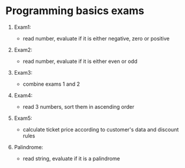 # Programming basics exams

1. Exam1:
	- read number, evaluate if it is either negative, zero or positive
2. Exam2:
	- read number, evaluate if it is either even or odd
3. Exam3:
	- combine exams 1 and 2
4. Exam4:
	- read 3 numbers, sort them in ascending order
5. Exam5:
	- calculate ticket price according to customer's data and discount rules

6. Palindrome:
	- read string, evaluate if it is a palindrome